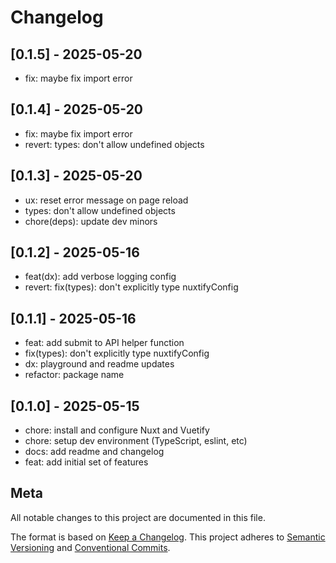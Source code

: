 # Changelog

## [0.1.5] - 2025-05-20

- fix: maybe fix import error

## [0.1.4] - 2025-05-20

- fix: maybe fix import error
- revert: types: don't allow undefined objects

## [0.1.3] - 2025-05-20

- ux: reset error message on page reload
- types: don't allow undefined objects
- chore(deps): update dev minors

## [0.1.2] - 2025-05-16

- feat(dx): add verbose logging config
- revert: fix(types): don't explicitly type nuxtifyConfig

## [0.1.1] - 2025-05-16

- feat: add submit to API helper function
- fix(types): don't explicitly type nuxtifyConfig
- dx: playground and readme updates
- refactor: package name

## [0.1.0] - 2025-05-15

- chore: install and configure Nuxt and Vuetify
- chore: setup dev environment (TypeScript, eslint, etc)
- docs: add readme and changelog
- feat: add initial set of features

## Meta

All notable changes to this project are documented in this file.

The format is based on [Keep a Changelog](https://keepachangelog.com/en/1.0.0/).
This project adheres to [Semantic Versioning](https://semver.org/spec/v2.0.0.html) and [Conventional Commits](https://www.conventionalcommits.org/).
